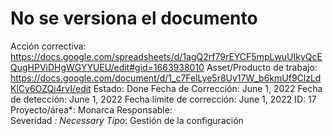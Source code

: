 # No se versiona el documento

Acción correctiva: https://docs.google.com/spreadsheets/d/1agQ2rf79rEYCF5mpLwuUIkyQcEQugHPViDHgWGYYUEU/edit#gid=1663938010
Asset/Producto de trabajo: https://docs.google.com/document/d/1_c7FelLye5r8Uy17W_b6kmUf9ClzLdKlCy6OZQi4rvI/edit
Estado: Done
Fecha de Corrección: June 1, 2022
Fecha de detección: June 1, 2022
Fecha límite de corrección: June 1, 2022
ID: 17
Proyecto/área*: Monarca
Responsable:  
Severidad *: Necessary
Tipo*: Gestión de la configuración